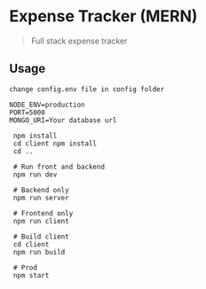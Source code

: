 # Expense Tracker (MERN)

> Full stack expense tracker

## Usage

```
change config.env file in config folder

NODE_ENV=production
PORT=5000
MONGO_URI=Your database url

```

```
 npm install
 cd client npm install
 cd ..
 
 # Run front and backend
 npm run dev
 
 # Backend only
 npm run server
 
 # Frontend only
 npm run client
 
 # Build client
 cd client
 npm run build
 
 # Prod
 npm start
```
